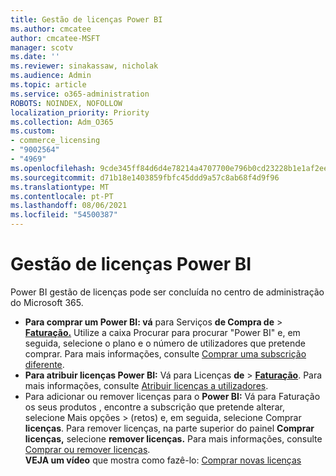 ```yaml
---
title: Gestão de licenças Power BI
ms.author: cmcatee
author: cmcatee-MSFT
manager: scotv
ms.date: ''
ms.reviewer: sinakassaw, nicholak
ms.audience: Admin
ms.topic: article
ms.service: o365-administration
ROBOTS: NOINDEX, NOFOLLOW
localization_priority: Priority
ms.collection: Adm_O365
ms.custom:
- commerce_licensing
- "9002564"
- "4969"
ms.openlocfilehash: 9cde345ff84d6d4e78214a4707700e796b0cd23228b1e1af2ee315ffd88b4fc6
ms.sourcegitcommit: d71b18e1403859fbfc45ddd9a57c8ab68f4d9f96
ms.translationtype: MT
ms.contentlocale: pt-PT
ms.lasthandoff: 08/06/2021
ms.locfileid: "54500387"
---
```

# <a name="power-bi-license-management"></a>Gestão de licenças Power BI

Power BI gestão de licenças pode ser concluída no centro de administração do Microsoft 365.

- **Para comprar um Power BI: vá** para Serviços **de Compra de** \> **[Faturação.](https://go.microsoft.com/fwlink/p/?linkid=868433)** Utilize a caixa Procurar para procurar "Power BI" e, em seguida, selecione o plano e o número de utilizadores que pretende comprar. Para mais informações, consulte [Comprar uma subscrição diferente](/microsoft-365/commerce/try-or-buy-microsoft-365#buy-a-different-subscription).
- **Para atribuir licenças Power BI:** Vá para Licenças **de**  >  **[Faturação](https://go.microsoft.com/fwlink/p/?linkid=842264)**. Para mais informações, consulte [Atribuir licenças a utilizadores](/microsoft-365/admin/manage/assign-licenses-to-users).
- Para adicionar ou remover licenças para o **Power BI:** Vá para Faturação os seus produtos , encontre a subscrição que pretende alterar, selecione Mais opções  >  **[](https://go.microsoft.com/fwlink/p/?linkid=842054)**(retos) e, em seguida, selecione Comprar **licenças**.  Para remover licenças, na parte superior do painel **Comprar licenças,** selecione **remover licenças.** Para mais informações, consulte [Comprar ou remover licenças](/microsoft-365/commerce/licenses/buy-licenses).\
**VEJA um vídeo** que mostra como fazê-lo: [Comprar novas licenças](https://go.microsoft.com/fwlink/p/?linkid=2154857)